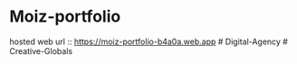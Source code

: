 # Moiz-portfolio

hosted web url :: https://moiz-portfolio-b4a0a.web.app
#   D i g i t a l - A g e n c y  
 #   C r e a t i v e - G l o b a l s  
 